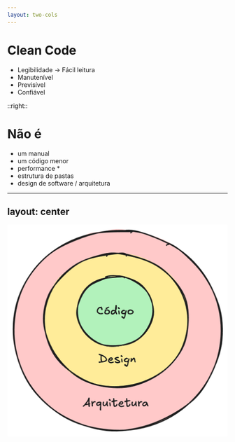```yaml
---
layout: two-cols
---
```


# Clean Code

<ul class="list-unset valid space-y-8 mt-14">
  <li v-motion :initial="{opacity: 0}" :click-1="{opacity: 1}"><span v-click>Legibilidade</span> <span v-click>→ Fácil leitura</span></li>
  <li v-click>Manutenível</li>
  <li v-click>Previsível</li>
  <li v-click>Confiável</li>
</ul>


::right::

<h1 v-click>Não é</h1>

<ul class="list-unset invalid space-y-8 mt-14">
  <li v-click>um manual</li>
  <li v-click>um código menor</li>
  <li v-click>performance *</li>
  <li v-click>estrutura de pastas</li>
  <li v-click>design de software / arquitetura</li>
</ul>

---
layout: center
---

<img src="/assets/code.png" class="w-1/2 mx-auto"/>

<Arrow x1="750" y1="100" x2="520" y2="220" v-click />

